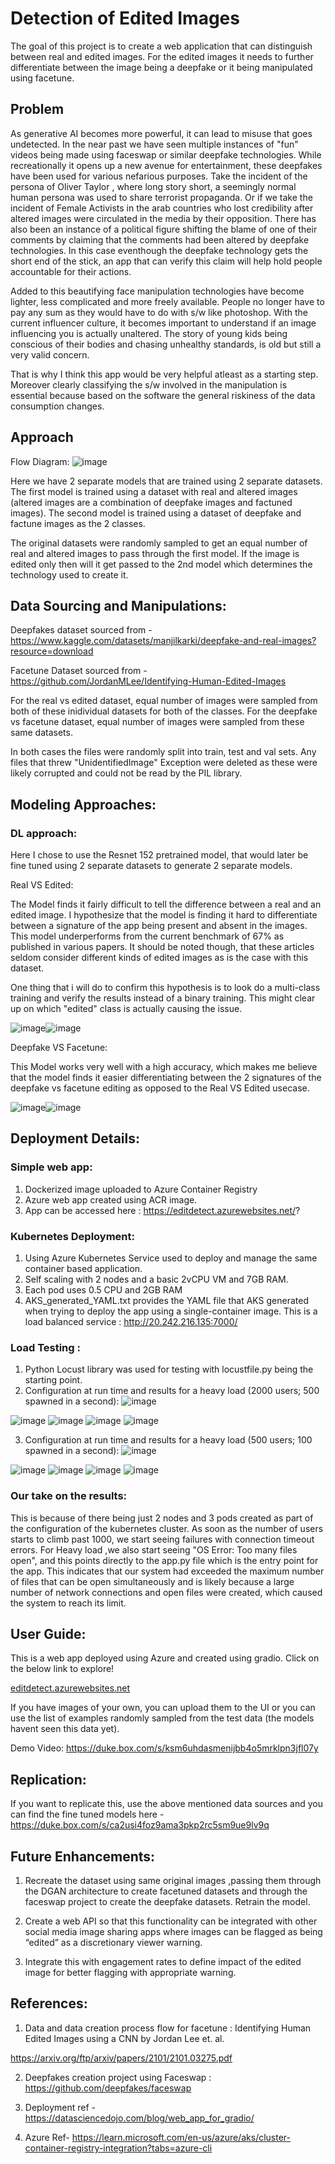 # Detection of Edited Images

The goal of this project is to create a web application that can distinguish between real and edited images. For the edited images it needs to further differentiate between the image being a deepfake or it being manipulated using facetune.

## Problem

As generative AI becomes more powerful, it can lead to misuse that goes undetected. In the near past we have seen multiple instances of "fun" videos being made using faceswap or similar deepfake technologies. While recreationally it opens up a new avenue for entertainment, these deepfakes have been used for various nefarious purposes.
Take the incident of the persona of Oliver Taylor , where long story short, a seemingly normal human persona was used to share terrorist propaganda. Or if we take the incident of Female Activists in the arab countries who lost credibility after altered images were circulated in the media by their opposition.
There has also been an instance of a political figure shifting the blame of one of their comments by claiming that the comments had been altered by deepfake technologies. In this case eventhough the deepfake technology gets the short end of the stick, an app that can verify this claim will help hold people accountable for their actions.

Added to this beautifying face manipulation technologies have become lighter, less complicated and more freely available. People no longer have to pay any sum as they would have to do with s/w like photoshop. With the current influencer culture, it becomes important to understand if an image influencing you is actually unaltered. The story of young kids being conscious of their bodies and chasing unhealthy standards, is old but still a very valid concern.

That is why I think this app would be very helpful atleast as a starting step.
Moreover clearly classifying the s/w involved in the manipulation is essential because based on the software the general riskiness of the data consumption changes.

## Approach

Flow Diagram:
![image](https://user-images.githubusercontent.com/110474064/234205320-2a44c4e6-e8f9-46c9-9a6f-9750d39a1527.png)

Here we have 2 separate models that are trained using 2 separate datasets. The first model is trained using a dataset with real and altered images (altered images are a combination of deepfake images and factuned images). The second model is trained using a dataset of deepfake and factune images as the 2 classes.

The original datasets were randomly sampled to get an equal number of real and altered images to pass through the first model. If the image is edited only then will it get passed to the 2nd model which determines the technology used to create it.

## Data Sourcing and Manipulations:

Deepfakes dataset sourced from - https://www.kaggle.com/datasets/manjilkarki/deepfake-and-real-images?resource=download

Facetune Dataset sourced from - https://github.com/JordanMLee/Identifying-Human-Edited-Images

For the real vs edited dataset, equal number of images were sampled from both of these inidividual datasets for both of the classes.
For the deepfake vs facetune dataset, equal number of images were sampled from these same datasets.

In both cases the files were randomly split into train, test and val sets. Any files that threw "UnidentifiedImage" Exception were deleted as these were likely corrupted and could not be read by the PIL library.

## Modeling Approaches:

### DL approach:
Here I chose to use the Resnet 152 pretrained model, that would later be fine tuned using 2 separate datasets to generate 2 separate models.

Real VS Edited:

The Model finds it fairly difficult to tell the difference between a real and an edited image. I hypothesize that the model is finding it hard to differentiate between a signature of the app being present and absent in the images. This model underperforms from the current benchmark of 67% as published in various papers. It should be noted though, that these articles seldom consider different kinds of edited images as is the case with this dataset.

One thing that i will do to confirm this hypothesis is to look do a multi-class training and verify the results instead of a binary training. This might clear up on which "edited" class is actually causing the issue.

![image](https://user-images.githubusercontent.com/110474064/234380131-86a8f8ba-94ef-4e8d-b664-56aa32657609.png)![image](https://user-images.githubusercontent.com/110474064/234380148-6f2ca755-1ddc-4be0-aed2-c3518fbb584d.png)

Deepfake VS Facetune:

This Model works very well with a high accuracy, which makes me believe that the model finds it easier differentiating between the 2 signatures of the deepfake vs facetune editing as opposed to the Real VS Edited usecase. 

![image](https://user-images.githubusercontent.com/110474064/234381970-ab87208a-e6a8-4f53-b4a7-bc2ce2adda27.png)![image](https://user-images.githubusercontent.com/110474064/234381999-b6da28b6-0ba4-4d3d-91d2-3d025df97081.png)

## Deployment Details:

### Simple web app:
1. Dockerized image uploaded to Azure Container Registry
2. Azure web app created using ACR image.
3. App can be accessed here : https://editdetect.azurewebsites.net/? 

### Kubernetes Deployment:
1. Using Azure Kubernetes Service used to deploy and manage the same container based application.
2. Self scaling with 2 nodes and a basic 2vCPU VM and 7GB RAM.
3. Each pod uses 0.5 CPU and 2GB RAM
4. AKS_generated_YAML.txt provides the YAML file that AKS generated when trying to deploy the app using a single-container image. This is a load balanced service : http://20.242.216.135:7000/ 

### Load Testing :
1. Python Locust library was used for testing with locustfile.py being the starting point.
2. Configuration at run time and results for a heavy load (2000 users; 500 spawned in a second):
![image](https://user-images.githubusercontent.com/110474064/235369485-a62bc1d0-9aa0-4c54-9b0d-9f69ec65f8ba.png)

![image](https://user-images.githubusercontent.com/110474064/235369189-7392fdcb-1ca4-4eb2-b9e9-eadadd854c34.png)
![image](https://user-images.githubusercontent.com/110474064/235369217-010d836f-20ad-407e-95e2-675b5fcbbddf.png)
![image](https://user-images.githubusercontent.com/110474064/235369262-8e0c239d-5cba-432a-b8d6-5373edf3921a.png)
![image](https://user-images.githubusercontent.com/110474064/235369288-b8dc48a0-9467-41f0-beb7-610580dbccbd.png)

3. Configuration at run time and results for a heavy load (500 users; 100 spawned in a second):
![image](https://user-images.githubusercontent.com/110474064/235370268-3d0217a0-2832-459c-a79e-1482e58a666f.png)

![image](https://user-images.githubusercontent.com/110474064/235369717-33b2a62d-2af2-4da0-a78c-21a87f6b53d7.png)
![image](https://user-images.githubusercontent.com/110474064/235369785-211d2712-782c-40c5-beee-833b8868df45.png)
![image](https://user-images.githubusercontent.com/110474064/235369811-885fd2ec-93d1-4613-a052-22e56d8ac036.png)
![image](https://user-images.githubusercontent.com/110474064/235369828-c6223b07-7be4-46dc-b137-5ae1aa2e6e16.png)

### Our take on the results:
This is because of there being just 2 nodes and 3 pods created as part of the configuration of the kubernetes cluster. As soon as the number of users starts to climb past 1000, we start seeing failures with connection timeout errors. For Heavy load ,we also start seeing "OS Error: Too many files open", and this points directly to the app.py file which is the entry point for the app. This indicates that our system had exceeded the maximum number of files that can be open simultaneously and is likely because a large number of network connections and open files were created, which caused the system to reach its limit.

## User Guide: 

This is a web app deployed using Azure and created using gradio. Click on the below link to explore!

[editdetect.azurewebsites.net ](https://editdetect.azurewebsites.net/?)

If you have images of your own, you can upload them to the UI or you can use the list of examples randomly sampled from the test data (the models havent seen this data yet).

Demo Video: https://duke.box.com/s/ksm6uhdasmenijbb4o5mrklpn3jfl07y 

## Replication:

If you want to replicate this, use the above mentioned data sources and you can find the fine tuned models here - https://duke.box.com/s/ca2usi4foz9ama3pkp2rc5sm9ue9lv9q 

## Future Enhancements:

1. Recreate the dataset using same original images ,passing them through the DGAN architecture to create facetuned datasets and through the faceswap project to create the deepfake datasets. Retrain the model.

2. Create a web API so that this functionality can be integrated with other social media image sharing apps where images can be flagged as being “edited” as a discretionary viewer warning.

3. Integrate this with engagement rates to define impact of the edited image for better flagging with appropriate warning.

## References:

1. Data and data creation process flow for facetune : Identifying Human Edited Images using a CNN by Jordan Lee et. al. 

 https://arxiv.org/ftp/arxiv/papers/2101/2101.03275.pdf
 
2. Deepfakes creation project using Faceswap : https://github.com/deepfakes/faceswap 

3. Deployment ref - https://datasciencedojo.com/blog/web_app_for_gradio/

4. Azure Ref- https://learn.microsoft.com/en-us/azure/aks/cluster-container-registry-integration?tabs=azure-cli



 
